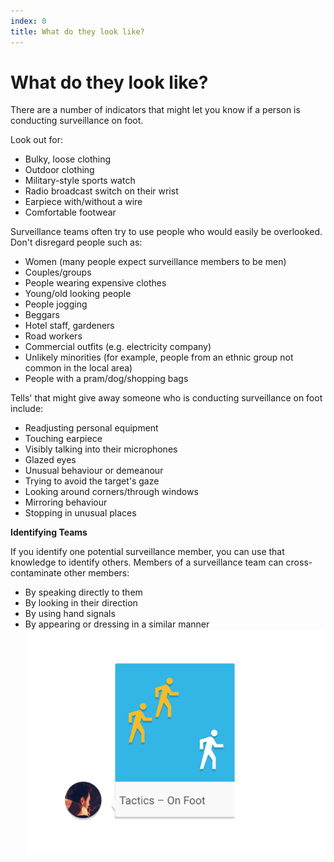 ```yaml
---
index: 0
title: What do they look like?
---
```

# What do they look like?

There are a number of indicators that might let you know if a person is conducting surveillance on foot.

Look out for:

*   Bulky, loose clothing
*   Outdoor clothing
*   Military-style sports watch
*   Radio broadcast switch on their wrist
*   Earpiece with/without a wire
*   Comfortable footwear

Surveillance teams often try to use people who would easily be overlooked. Don't disregard people such as:

*   Women (many people expect surveillance members to be men)
*   Couples/groups
*   People wearing expensive clothes
*   Young/old looking people
*   People jogging
*   Beggars
*   Hotel staff, gardeners
*   Road workers
*   Commercial outfits (e.g. electricity company)
*   Unlikely minorities (for example, people from an ethnic group not common in the local area)
*   People with a pram/dog/shopping bags

Tells' that might give away someone who is conducting surveillance on foot include:  

*   Readjusting personal equipment
*   Touching earpiece
*   Visibly talking into their microphones
*   Glazed eyes
*   Unusual behaviour or demeanour
*   Trying to avoid the target's gaze
*   Looking around corners/through windows
*   Mirroring behaviour
*   Stopping in unusual places

**Identifying Teams**

If you identify one potential surveillance member, you can use that knowledge to identify others. Members of a surveillance team can cross-contaminate other members:

*   By speaking directly to them
*   By looking in their direction
*    By using hand signals
*    By appearing or dressing in a similar manner
![image](surveillance3.png)